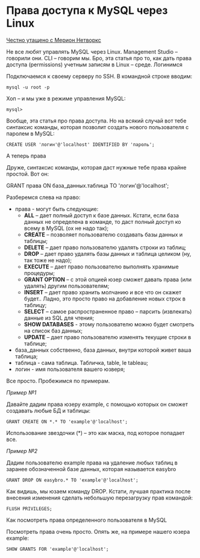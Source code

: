# Права доступа к MySQL через Linux

[Честно утащено с Мерион Нетворкс](https://wiki.merionet.ru/servernye-resheniya/12/prava-dostupa-k-mysql-cherez-linux/)

Не все любят управлять MySQL через Linux. Management Studio – говорили они. CLI – говорим мы. Бро, эта статья про то, как дать права доступа (permissions) учетным записям в Linux – среде.
Логинимся

Подключаемся к своему серверу по SSH. В командной строке вводим:

```
mysql -u root -p
```

Хоп – и мы уже в режиме управления MySQL:

```
mysql>
```

Вообще, эта статья про права доступа. Но на всякий случай вот тебе синтаксис команды, которая позволит создать нового пользователя с паролем в MySQL:

```
CREATE USER 'логин'@'localhost' IDENTIFIED BY 'пароль';
```

А теперь права

Друже, синтаксис команды, которая даст нужные тебе права крайне простой. Вот он:

GRANT права ON база_данных.таблица TO 'логин'@'localhost';

Разберемся слева на право:

* права - могут быть следующие:
  - **ALL** – дает полный доступ к базе данных. Кстати, если база данных не определена в команде, то даст полный доступ ко всему в MySQL (ох не надо так);
  - **CREATE** – позволяет пользователю создавать базы данных и таблицы;
  - **DELETE** – дает право пользователю удалять строки из таблиц;
  - **DROP** – дает право удалять базы данных и таблица целиком (ну, так тоже не надо);
  - **EXECUTE** – дает право пользователю выполнять хранимые процедуры;
  - **GRANT OPTION** – с этой опцией юзер сможет давать права (или удалять) другим пользователям;
  - **INSERT** – дает право хранить молчанию и все что он скажет будет.. Ладно, это просто право на добавление новых строк в таблицу;
  - **SELECT** – самое распространенное право – парсить (извлекать) данные из SQL для чтения;
  - **SHOW DATABASES** - этому пользователю можно будет смотреть на список баз данных;
  - **UPDATE** – дает право пользователю изменять текущие строки в таблице;
* база_данных собственно, база данных, внутри которой живет ваша таблица;
* таблица - сама таблица. Табличка, table, le tableau;
* логин - имя пользователя вашего юзверя;

Все просто. Пробежимся по примерам.

_Пример №1_

Давайте дадим права юзеру example, с помощью которых он сможет создавать любые БД и таблицы:

```
GRANT CREATE ON *.* TO 'example'@'localhost';
```

Использование звездочки (\*) – это как маска, под которое попадает все.

_Пример №2_

Дадим пользователю example права на удаление любых таблиц в заранее обозначенной базе данных, которая называется easybro

```
GRANT DROP ON easybro.* TO 'example'@'localhost';
```

Как видишь, мы юзаем команду DROP. Кстати, лучшая практика после внесения изменения сделать небольшую перезагрузку прав командой:

```
FLUSH PRIVILEGES;
```

Как посмотреть права определенного пользователя в MySQL

Посмотреть права очень просто. Опять же, на примере нашего юзера example:

```
SHOW GRANTS FOR 'example'@'localhost';
```

